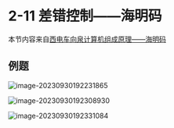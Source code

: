 # 2-11 差错控制——海明码

本节内容来自[西电车向泉计算机组成原理——海明码](https://www.bilibili.com/video/BV1wQ4y1Z73j/?share_source=copy_web&vd_source=d86b562a25c54589109c13e13db37904)















## 例题

![image-20230930192231865](https://img.yatjay.top/md/image-20230930192231865.png)

![image-20230930192308930](https://img.yatjay.top/md/image-20230930192308930.png)

![image-20230930192331084](https://img.yatjay.top/md/image-20230930192331084.png)